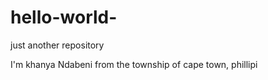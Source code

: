# hello-world-
just another repository 

I'm khanya Ndabeni from the township of cape town, phillipi 
